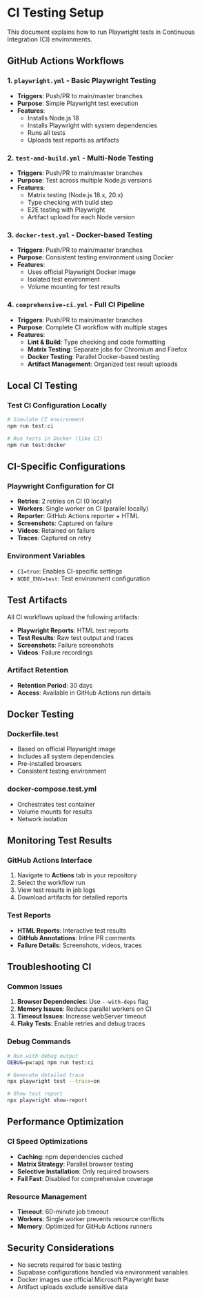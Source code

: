 # CI Testing Setup

This document explains how to run Playwright tests in Continuous Integration (CI) environments.

## GitHub Actions Workflows

### 1. `playwright.yml` - Basic Playwright Testing
- **Triggers**: Push/PR to main/master branches
- **Purpose**: Simple Playwright test execution
- **Features**:
  - Installs Node.js 18
  - Installs Playwright with system dependencies
  - Runs all tests
  - Uploads test reports as artifacts

### 2. `test-and-build.yml` - Multi-Node Testing
- **Triggers**: Push/PR to main/master branches
- **Purpose**: Test across multiple Node.js versions
- **Features**:
  - Matrix testing (Node.js 18.x, 20.x)
  - Type checking with build step
  - E2E testing with Playwright
  - Artifact upload for each Node version

### 3. `docker-test.yml` - Docker-based Testing
- **Triggers**: Push/PR to main/master branches
- **Purpose**: Consistent testing environment using Docker
- **Features**:
  - Uses official Playwright Docker image
  - Isolated test environment
  - Volume mounting for test results

### 4. `comprehensive-ci.yml` - Full CI Pipeline
- **Triggers**: Push/PR to main/master branches
- **Purpose**: Complete CI workflow with multiple stages
- **Features**:
  - **Lint & Build**: Type checking and code formatting
  - **Matrix Testing**: Separate jobs for Chromium and Firefox
  - **Docker Testing**: Parallel Docker-based testing
  - **Artifact Management**: Organized test result uploads

## Local CI Testing

### Test CI Configuration Locally
```bash
# Simulate CI environment
npm run test:ci

# Run tests in Docker (like CI)
npm run test:docker
```

## CI-Specific Configurations

### Playwright Configuration for CI
- **Retries**: 2 retries on CI (0 locally)
- **Workers**: Single worker on CI (parallel locally)
- **Reporter**: GitHub Actions reporter + HTML
- **Screenshots**: Captured on failure
- **Videos**: Retained on failure
- **Traces**: Captured on retry

### Environment Variables
- `CI=true`: Enables CI-specific settings
- `NODE_ENV=test`: Test environment configuration

## Test Artifacts

All CI workflows upload the following artifacts:
- **Playwright Reports**: HTML test reports
- **Test Results**: Raw test output and traces
- **Screenshots**: Failure screenshots
- **Videos**: Failure recordings

### Artifact Retention
- **Retention Period**: 30 days
- **Access**: Available in GitHub Actions run details

## Docker Testing

### Dockerfile.test
- Based on official Playwright image
- Includes all system dependencies
- Pre-installed browsers
- Consistent testing environment

### docker-compose.test.yml
- Orchestrates test container
- Volume mounts for results
- Network isolation

## Monitoring Test Results

### GitHub Actions Interface
1. Navigate to **Actions** tab in your repository
2. Select the workflow run
3. View test results in job logs
4. Download artifacts for detailed reports

### Test Reports
- **HTML Reports**: Interactive test results
- **GitHub Annotations**: Inline PR comments
- **Failure Details**: Screenshots, videos, traces

## Troubleshooting CI

### Common Issues
1. **Browser Dependencies**: Use `--with-deps` flag
2. **Memory Issues**: Reduce parallel workers on CI
3. **Timeout Issues**: Increase webServer timeout
4. **Flaky Tests**: Enable retries and debug traces

### Debug Commands
```bash
# Run with debug output
DEBUG=pw:api npm run test:ci

# Generate detailed trace
npx playwright test --trace=on

# Show test report
npx playwright show-report
```

## Performance Optimization

### CI Speed Optimizations
- **Caching**: npm dependencies cached
- **Matrix Strategy**: Parallel browser testing
- **Selective Installation**: Only required browsers
- **Fail Fast**: Disabled for comprehensive coverage

### Resource Management
- **Timeout**: 60-minute job timeout
- **Workers**: Single worker prevents resource conflicts
- **Memory**: Optimized for GitHub Actions runners

## Security Considerations

- No secrets required for basic testing
- Supabase configurations handled via environment variables
- Docker images use official Microsoft Playwright base
- Artifact uploads exclude sensitive data